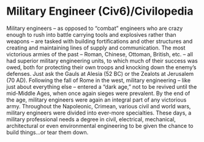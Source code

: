 # Military Engineer (Civ6)/Civilopedia

Military engineers – as opposed to “combat” engineers who are crazy enough to rush into battle carrying tools and explosives rather than weapons – are tasked with building fortifications and other structures and creating and maintaining lines of supply and communication. The most victorious armies of the past – Roman, Chinese, Ottoman, British, etc. – all had superior military engineering units, to which much of their success was owed, both for protecting their own troops and knocking down the enemy’s defenses. Just ask the Gauls at Alesia (52 BC) or the Zealots at Jerusalem (70 AD). Following the fall of Rome in the west, military engineering – like just about everything else – entered a “dark age,” not to be revived until the mid-Middle Ages, when once again sieges were prevalent. By the end of the age, military engineers were again an integral part of any victorious army. Throughout the Napoleonic, Crimean, various civil and world wars, military engineers were divided into ever-more specialties. These days, a military professional needs a degree in civil, electrical, mechanical, architectural or even environmental engineering to be given the chance to build things...or tear them down.